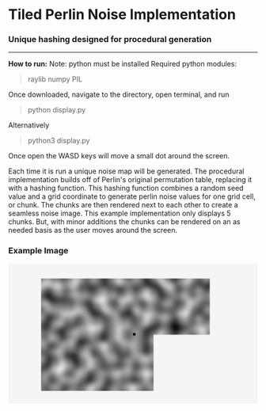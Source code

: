 # Tiled Perlin Noise Implementation

### Unique hashing designed for procedural generation
---

**How to run:**
Note: python must be installed
Required python modules:
>raylib
>numpy
>PIL

Once downloaded, navigate to the directory, open terminal, and run
>python display.py

Alternatively
>python3 display.py

Once open the WASD keys will move a small dot around the screen.

Each time it is run a unique noise map will be generated. The procedural implementation builds off of Perlin's original permutation table, replacing it with a hashing function. This hashing function combines a random seed value and a grid coordinate to generate perlin noise values for one grid cell, or chunk. The chunks are then rendered next to each other to create a seamless noise image. This example implementation only displays 5 chunks. But, with minor additions the chunks can be rendered on an as needed basis as the user moves around the screen.

### Example Image
![Oops! see noise.png](noise.png)
